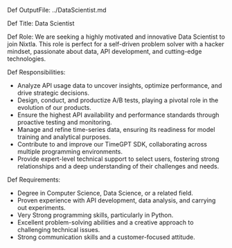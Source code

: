 <!-- Follow this specs to define a Job
{Def OutputFile}
{Def Title}
{Def Role}
{Def Responsibilities}
{Def Requirements}
-->
Def OutputFile: ../DataScientist.md

Def Title: Data Scientist 

Def Role: We are seeking a highly motivated and innovative Data Scientist to join Nixtla. This role is perfect for a self-driven problem solver with a hacker mindset, passionate about data, API development, and cutting-edge technologies.

Def Responsibilities:
- Analyze API usage data to uncover insights, optimize performance, and drive strategic decisions.
- Design, conduct, and productize A/B tests, playing a pivotal role in the evolution of our products.
- Ensure the highest API availability and performance standards through proactive testing and monitoring.
- Manage and refine time-series data, ensuring its readiness for model training and analytical purposes.
- Contribute to and improve our TimeGPT SDK, collaborating across multiple programming environments.
- Provide expert-level technical support to select users, fostering strong relationships and a deep understanding of their challenges and needs.

Def Requirements:
- Degree in Computer Science, Data Science, or a related field.
- Proven experience with API development, data analysis, and carrying out experiments.
- Very Strong programming skills, particularly in Python.
- Excellent problem-solving abilities and a creative approach to challenging technical issues.
- Strong communication skills and a customer-focused attitude.
